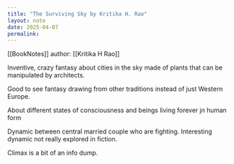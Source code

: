 ```yaml
---
title: "The Surviving Sky by Kritika H. Rao"
layout: note
date: 2025-04-07
permalink:
---
```


[[BookNotes]] author: [[Kritika H Rao]]

Inventive, crazy fantasy about cities in the sky made of plants that can be manipulated by architects.

Good to see fantasy drawing from other traditions instead of just Western Europe.

About different states of consciousness and beings living forever jn human form

Dynamic between central married couple who are fighting. Interesting dynamic not really explored in fiction.

Climax is a bit of an info dump.
